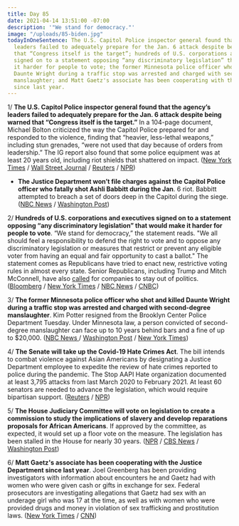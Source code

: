 ```yaml
---
title: Day 85
date: 2021-04-14 13:51:00 -07:00
description: '"We stand for democracy."'
image: "/uploads/85-biden.jpg"
todayInOneSentence: The U.S. Capitol Police inspector general found that the agency’s
  leaders failed to adequately prepare for the Jan. 6 attack despite being warned
  that “Congress itself is the target”; hundreds of U.S. corporations and executives
  signed on to a statement opposing “any discriminatory legislation” that would make
  it harder for people to vote; the former Minnesota police officer who shot and killed
  Daunte Wright during a traffic stop was arrested and charged with second-degree
  manslaughter; and Matt Gaetz's associate has been cooperating with the Justice Department
  since last year.
---
```


1/ **The U.S. Capitol Police inspector general found that the agency’s leaders failed to adequately prepare for the Jan. 6 attack despite being warned that “Congress itself is the target.”** In a 104-page document, Michael Bolton criticized the way the Capitol Police prepared for and responded to the violence, finding that “heavier, less-lethal weapons,” including stun grenades, “were not used that day because of orders from leadership.” The IG report also found that some police equipment was at least 20 years old, including riot shields that shattered on impact. ([New York Times](https://www.nytimes.com/2021/04/13/us/politics/capitol-police-riot-report.html) / [Wall Street Journal](https://www.wsj.com/articles/capitol-police-overlooked-threats-before-jan-6-riot-inspector-general-report-finds-11618417495) / [Reuters](https://www.reuters.com/article/us-usa-capitol-security/u-s-capitol-police-probe-finds-widespread-shortcomings-ahead-of-deadly-jan-6-assault-idUSKBN2C12HX) / [NPR](https://www.npr.org/2021/04/13/987047876/report-capitol-police-leadership-equipment-deficiencies-hampered-jan-6-response))

* **The Justice Department won’t file charges against the Capitol Police officer who fatally shot Ashli Babbitt during the Jan**. 6 riot. Babbitt attempted to breach a set of doors deep in the Capitol during the siege. ([NBC News](https://www.nbcnews.com/politics/politics-news/no-charges-capitol-police-officer-who-shot-jan-6-rioter-n1264082) / [Washington Post](https://www.washingtonpost.com/local/public-safety/ashli-babbitt-capitol-police-shooting/2021/04/14/452fb414-666a-11eb-886d-5264d4ceb46d_story.html))

2/ **Hundreds of U.S. corporations and executives signed on to a statement opposing “any discriminatory legislation” that would make it harder for people to vote**. “We stand for democracy,” the statement reads. "We all should feel a responsibility to defend the right to vote and to oppose any discriminatory legislation or measures that restrict or prevent any eligible voter from having an equal and fair opportunity to cast a ballot." The statement comes as Republicans have tried to enact new, restrictive voting rules in almost every state. Senior Republicans, including Trump and Mitch McConnell, have also [called](https://whatthefuckjusthappenedtoday.com/2021/04/06/day-77/#4-mitch-mcconnell-warned-businesses) for companies to stay out of politics. ([Bloomberg](https://www.bloomberg.com/news/articles/2021-04-14/corporate-america-unites-for-voting-rights-without-naming-plan?sref=MIBMEEoj) / [New York Times](https://www.nytimes.com/2021/04/14/business/ceos-corporate-america-voting-rights.html) / [NBC News](https://www.nbcnews.com/politics/elections/hundreds-ceos-celebrities-corporations-join-forces-oppose-discriminatory-voting-legislation-n1264034) / [CNBC](https://www.cnbc.com/2021/04/14/corporations-business-leaders-celebrities-sign-statement-against-voting-restrictions.html))

3/ **The former Minnesota police officer who shot and killed Daunte Wright during a traffic stop was arrested and charged with second-degree manslaughter**. Kim Potter resigned from the Brooklyn Center Police Department Tuesday. Under Minnesota law, a person convicted of second-degree manslaughter can face up to 10 years behind bars and a fine of up to $20,000. ([NBC News ](https://www.nbcnews.com/news/us-news/ex-officer-kim-potter-be-charged-2nd-degree-manslaughter-daunte-n1264025)/ [Washington Post](https://www.washingtonpost.com/nation/2021/04/14/daunte-wright-shooting-charging-decision/) / [New York Times](https://www.nytimes.com/2021/04/14/us/kim-potter-charged-daunte-wright.html))

4/ **The Senate will take up the Covid-19 Hate Crimes Act**. The bill intends to combat violence against Asian Americans by designating a Justice Department employee to expedite the review of hate crimes reported to police during the pandemic. The Stop AAPI Hate organization documented at least 3,795 attacks from last March 2020 to February 2021. At least 60 senators are needed to advance the legislation, which would require bipartisan support. ([Reuters](https://www.reuters.com/article/us-usa-congress-hate-crimes-idUSKBN2C1190) / [NPR](https://www.npr.org/2021/04/13/986749681/enough-is-enough-democrats-push-for-gop-support-on-asian-american-hate-crimes-bi))

5/ **The House Judiciary Committee will vote on legislation to create a commission to study the implications of slavery and develop reparations proposals for African Americans**. If approved by the committee, as expected, it would set up a floor vote on the measure. The legislation has been stalled in the House for nearly 30 years. ([NPR](https://www.npr.org/2021/04/14/986853285/bill-to-create-commission-on-reparations-nears-historic-house-vote) / [CBS News](https://www.cbsnews.com/news/dc-statehood-reparations-bills-house-committee-votes/) / [Washington Post](https://www.washingtonpost.com/politics/reparations-commission-biden-jackson-lee/2021/04/13/f146e92c-9bec-11eb-8a83-3bc1fa69c2e8_story.html))

6/ **Matt Gaetz's associate has been cooperating with the Justice Department since last year**. Joel Greenberg has been providing investigators with information about encounters he and Gaetz had with women who were given cash or gifts in exchange for sex. Federal prosecutors are investigating  allegations that Gaetz had sex with an underage girl who was 17 at the time, as well as with women who were provided drugs and money in violation of sex trafficking and prostitution laws. ([New York Times](https://www.nytimes.com/2021/04/13/us/politics/joel-greenberg-matt-gaetz.html) / [CNN](https://www.cnn.com/2021/04/13/politics/matt-gaetz-joel-greenberg/index.html))